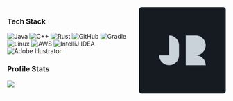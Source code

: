 <img align="right" width="200" src="logo.svg">

### Tech Stack
![Java](https://img.shields.io/badge/Java-%23ED8B00.svg?style=flat&logo=java&logoColor=white)
![C++](https://img.shields.io/badge/c++-%2300599C.svg?style=flat&logo=c%2B%2B&logoColor=white)
![Rust](https://img.shields.io/badge/rust-%23000000.svg?style=flat&logo=rust&logoColor=white)
![GitHub](https://img.shields.io/badge/github-%23121011.svg?style=flat&logo=github&logoColor=white)
![Gradle](https://img.shields.io/badge/Gradle-02303A.svg?style=flat&logo=Gradle&logoColor=white) \
![Linux](https://img.shields.io/badge/Linux-FCC624?style=flatlogo=linux&logoColor=black)
![AWS](https://img.shields.io/badge/AWS-%23FF9900.svg?style=flat&logo=amazon-aws&logoColor=white)
![IntelliJ IDEA](https://img.shields.io/badge/IntelliJ%20IDEA-000000.svg?style=flat&logo=intellij-idea&logoColor=white)
![Adobe Illustrator](https://img.shields.io/badge/Illustrator-%23FF9A00.svg?style=flat&logo=adobeillustrator&logoColor=white)

### Profile Stats
<img height="170em" src="https://github-readme-stats.vercel.app/api/top-langs/?username=jackdroach&bg_color=161b22&title_color=c9d1d9&text_color=c9d1d9&border_radius=6&card_width=300&layout=compact&langs_count=8&hide_border=true"/>
